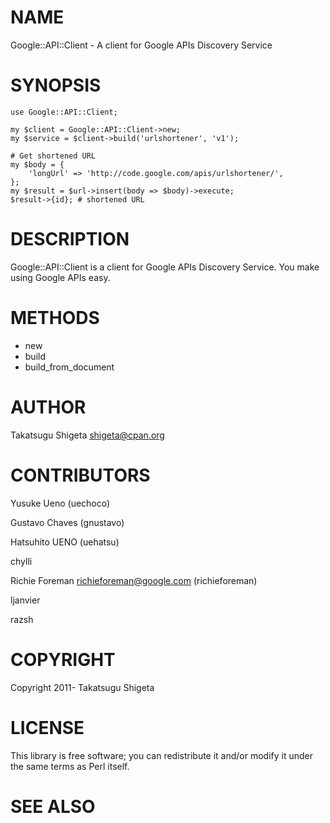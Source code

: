# NAME

Google::API::Client - A client for Google APIs Discovery Service

# SYNOPSIS

    use Google::API::Client;

    my $client = Google::API::Client->new;
    my $service = $client->build('urlshortener', 'v1');

    # Get shortened URL 
    my $body = {
        'longUrl' => 'http://code.google.com/apis/urlshortener/',
    };
    my $result = $url->insert(body => $body)->execute;
    $result->{id}; # shortened URL

# DESCRIPTION

Google::API::Client is a client for Google APIs Discovery Service. You make using Google APIs easy.

# METHODS

- new
- build
- build\_from\_document

# AUTHOR

Takatsugu Shigeta <shigeta@cpan.org>

# CONTRIBUTORS

Yusuke Ueno (uechoco)

Gustavo Chaves (gnustavo)

Hatsuhito UENO (uehatsu)

chylli

Richie Foreman <richieforeman@google.com> (richieforeman)

ljanvier

razsh

# COPYRIGHT

Copyright 2011- Takatsugu Shigeta

# LICENSE

This library is free software; you can redistribute it and/or modify
it under the same terms as Perl itself.

# SEE ALSO
